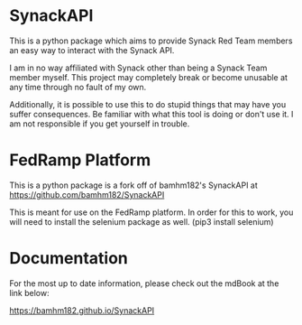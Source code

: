 # SynackAPI

This is a python package which aims to provide Synack Red Team members an easy way to interact with the Synack API.

I am in no way affiliated with Synack other than being a Synack Team member myself.
This project may completely break or become unusable at any time through no fault of my own.

Additionally, it is possible to use this to do stupid things that may have you suffer consequences.
Be familiar with what this tool is doing or don't use it.
I am not responsible if you get yourself in trouble.

# FedRamp Platform
This is a python package is a fork off of bamhm182's SynackAPI at https://github.com/bamhm182/SynackAPI

This is meant for use on the FedRamp platform. In order for this to work, you will need to install the selenium package as well. (pip3 install selenium)


# Documentation

For the most up to date information, please check out the mdBook at the link below:

https://bamhm182.github.io/SynackAPI
